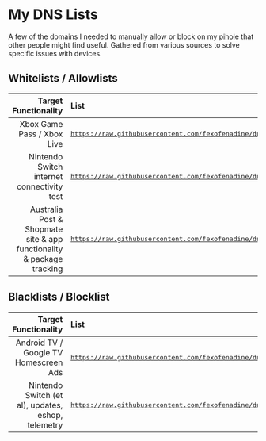 # My DNS Lists

A few of the domains I needed to manually allow or block on my [pihole](https://github.com/pi-hole/pi-hole) that other people might find useful. Gathered from various sources to solve specific issues with devices.

## Whitelists / Allowlists
| Target Functionality | List |
|-----:|:--------------------------------------|
| Xbox Game Pass / Xbox Live | <pre>https://raw.githubusercontent.com/fexofenadine/dnslists/refs/heads/main/allowlists/xbox.txt</pre> |
| Nintendo Switch internet connectivity test | <pre>https://raw.githubusercontent.com/fexofenadine/dnslists/refs/heads/main/allowlists/nintendo-a.txt</pre> |
| Australia Post & Shopmate site & app functionality & package tracking | <pre>https://raw.githubusercontent.com/fexofenadine/dnslists/refs/heads/main/allowlists/auspost.txt</pre> |

## Blacklists / Blocklist
| Target Functionality | List |
|-----:|:--------------------------------------|
| Android TV / Google TV Homescreen Ads | <pre>https://raw.githubusercontent.com/fexofenadine/dnslists/refs/heads/main/blocklists/androidtv.txt</pre> |
| Nintendo Switch (et al), updates, eshop, telemetry | <pre>https://raw.githubusercontent.com/fexofenadine/dnslists/refs/heads/main/blocklists/nintendo-b.txt</pre> |
